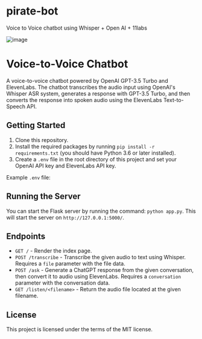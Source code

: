 # pirate-bot
Voice to Voice chatbot using Whisper + Open AI + 11labs

![image](https://github.com/moreshk/pirate-bot/assets/4209287/4ec43f05-1a9d-4275-8daf-b69c59967ade)

# Voice-to-Voice Chatbot

A voice-to-voice chatbot powered by OpenAI GPT-3.5 Turbo and ElevenLabs. The chatbot transcribes the audio input using OpenAI's Whisper ASR system, generates a response with GPT-3.5 Turbo, and then converts the response into spoken audio using the ElevenLabs Text-to-Speech API.

## Getting Started

1. Clone this repository.
2. Install the required packages by running `pip install -r requirements.txt` (you should have Python 3.6 or later installed).
3. Create a `.env` file in the root directory of this project and set your OpenAI API key and ElevenLabs API key.

Example `.env` file:


## Running the Server

You can start the Flask server by running the command: `python app.py`. This will start the server on `http://127.0.0.1:5000/`.

## Endpoints

- `GET /` - Render the index page.
- `POST /transcribe` - Transcribe the given audio to text using Whisper. Requires a `file` parameter with the file data.
- `POST /ask` - Generate a ChatGPT response from the given conversation, then convert it to audio using ElevenLabs. Requires a `conversation` parameter with the conversation data.
- `GET /listen/<filename>` - Return the audio file located at the given filename.

## License

This project is licensed under the terms of the MIT license.



